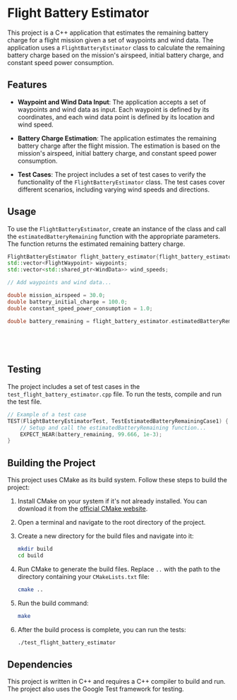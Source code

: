 # Flight Battery Estimator

This project is a C++ application that estimates the remaining battery charge for a flight mission given a set of waypoints and wind data. The application uses a `FlightBatteryEstimator` class to calculate the remaining battery charge based on the mission's airspeed, initial battery charge, and constant speed power consumption.

## Features

- **Waypoint and Wind Data Input**: The application accepts a set of waypoints and wind data as input. Each waypoint is defined by its coordinates, and each wind data point is defined by its location and wind speed.

- **Battery Charge Estimation**: The application estimates the remaining battery charge after the flight mission. The estimation is based on the mission's airspeed, initial battery charge, and constant speed power consumption.

- **Test Cases**: The project includes a set of test cases to verify the functionality of the `FlightBatteryEstimator` class. The test cases cover different scenarios, including varying wind speeds and directions.

## Usage

To use the `FlightBatteryEstimator`, create an instance of the class and call the `estimatedBatteryRemaining` function with the appropriate parameters. The function returns the estimated remaining battery charge.

```cpp
FlightBatteryEstimator flight_battery_estimator{flight_battery_estimator::associateWindVectorsWithWaypointsUsingClosestWindVector};
std::vector<FlightWaypoint> waypoints;
std::vector<std::shared_ptr<WindData>> wind_speeds;

// Add waypoints and wind data...

double mission_airspeed = 30.0;
double battery_initial_charge = 100.0;
double constant_speed_power_consumption = 1.0;

double battery_remaining = flight_battery_estimator.estimatedBatteryRemaining(waypoints,
                                                                               wind_speeds,
                                                                               mission_airspeed,
                                                                               battery_initial_charge,
                                                                               constant_speed_power_consumption);
```

## Testing

The project includes a set of test cases in the `test_flight_battery_estimator.cpp` file. To run the tests, compile and run the test file.

```cpp
// Example of a test case
TEST(FlightBatteryEstimatorTest, TestEstimatedBatteryRemainingCase1) {
    // Setup and call the estimatedBatteryRemaining function...
    EXPECT_NEAR(battery_remaining, 99.666, 1e-3);
}
```
## Building the Project

This project uses CMake as its build system. Follow these steps to build the project:

1. Install CMake on your system if it's not already installed. You can download it from the [official CMake website](https://cmake.org/download/).

2. Open a terminal and navigate to the root directory of the project.

3. Create a new directory for the build files and navigate into it:

    ```bash
    mkdir build
    cd build
    ```

4. Run CMake to generate the build files. Replace `..` with the path to the directory containing your `CMakeLists.txt` file:

    ```bash
    cmake ..
    ```

5. Run the build command:

    ```bash
    make
    ```

6. After the build process is complete, you can run the tests:

    ```bash
    ./test_flight_battery_estimator
    ```
## Dependencies

This project is written in C++ and requires a C++ compiler to build and run. The project also uses the Google Test framework for testing.